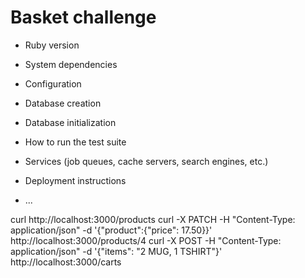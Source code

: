 # Basket challenge

* Ruby version

* System dependencies

* Configuration

* Database creation

* Database initialization

* How to run the test suite

* Services (job queues, cache servers, search engines, etc.)

* Deployment instructions

* ...

curl http://localhost:3000/products
curl -X PATCH -H "Content-Type: application/json" -d '{"product":{"price": 17.50}}' http://localhost:3000/products/4
curl -X POST -H "Content-Type: application/json" -d '{"items": "2 MUG, 1 TSHIRT"}' http://localhost:3000/carts
